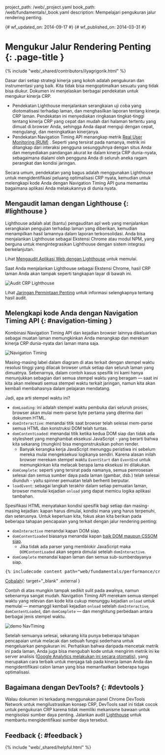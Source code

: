 project_path: /web/_project.yaml book_path: /web/fundamentals/_book.yaml description: Mempelajari pengukuran jalur rendering penting.

{# wf_updated_on: 2014-09-17 #} {# wf_published_on: 2014-03-31 #}

# Mengukur Jalur Rendering Penting {: .page-title }

{% include "web/_shared/contributors/ilyagrigorik.html" %}

Dasar dari setiap strategi kinerja yang kokoh adalah pengukuran dan instrumentasi yang baik. Kita tidak bisa mengoptimalkan sesuatu yang tidak bisa diukur. Dokumen ini menjelaskan berbagai pendekatan untuk mengukur kinerja CRP.

* Pendekatan Lighthouse menjalankan serangkaian uji coba yang diotomatisasi terhadap laman, dan menghasilkan laporan tentang kinerja CRP laman. Pendekatan ini menyediakan ringkasan tingkat-tinggi tentang kinerja CRP yang cepat dan mudah dari halaman tertentu yang dimuat di browser Anda, sehingga Anda dapat menguji dengan cepat, mengulangi, dan meningkatkan kinerjanya.
* Pendekatan Navigation Timing API menangkap metrik [Real User Monitoring (RUM)](https://en.wikipedia.org/wiki/Real_user_monitoring) . Seperti yang tersirat pada namanya, metrik ini ditangkap dari interaksi pengguna sesungguhnya dengan situs Anda dan menyediakan pandangan akurat ke dalam kinerja CRP dunia-nyata, sebagaimana dialami oleh pengguna Anda di seluruh aneka ragam perangkat dan kondisi jaringan.

Secara umum, pendekatan yang bagus adalah menggunakan Lighthouse untuk mengidentifikasi peluang optimalisasi CRP nyata, kemudian untuk melengkapi kode Anda dengan Navigation Timing API guna memantau bagaimana aplikasi Anda melakukannya di dunia nyata.

## Mengaudit laman dengan Lighthouse {: #lighthouse }

Lighthouse adalah alat (bantu) pengauditan apl web yang menjalankan serangkaian pengujian terhadap laman yang diberikan, kemudian menampilkan hasil lamannya dalam laporan terkonsolidasi. Anda bisa menjalankan Lighthouse sebagai Ekstensi Chrome atau modul NPM, yang berguna untuk mengintegrasikan Lighthouse dengan sistem integrasi berkelanjutan.

Lihat [Mengaudit Aplikasi Web dengan Lighthouse](/web/tools/lighthouse/) untuk memulai.

Saat Anda menjalankan Lighthouse sebagai Ekstensi Chrome, hasil CRP laman Anda akan tampak seperti tangkapan layar di bawah ini.

![Audit CRP Lighthouse](images/lighthouse-crp.png)

Lihat [Jaringan Permintaan Penting](/web/tools/lighthouse/audits/critical-request-chains) untuk informasi selengkapnya tentang hasil audit.

## Melengkapi kode Anda dengan Navigation Timing API {: #navigation-timing }

Kombinasi Navigation Timing API dan kejadian browser lainnya dikeluarkan sebagai muatan laman memungkinkan Anda menangkap dan merekam kinerja CRP dunia-nyata dari laman mana saja.

<img src="images/dom-navtiming.png"  alt="Navigation Timing" />

Masing-masing label dalam diagram di atas terkait dengan stempel waktu resolusi tinggi yang dilacak browser untuk setiap dan seluruh laman yang dimuatnya. Sebenarnya, dalam contoh kasus spesifik ini kami hanya menunjukkan sebagian dari semua stempel waktu yang beragam &mdash; saat ini kita akan melewati semua stempel waktu terkait jaringan, namun kita akan kembali membahasnya dalam pelajaran mendatang.

Jadi, apa arti stempel waktu ini?

* `domLoading`: ini adalah stempel waktu pembuka dari seluruh proses, browser akan mulai mem-parse byte pertama yang diterima dari dokumen HTML.
* `domInteractive`: menandai titik saat browser telah selesai mem-parse semua HTML dan konstruksi DOM telah tuntas.
* `domContentLoaded`: menandai titik ketika kedua DOM siap dan tidak ada stylesheet yang menghambat eksekusi JavaScript - yang berarti bahwa kita sekarang (mungkin) bisa mengonstruksikan pohon render. 
    * Banyak kerangka kerja JavaScript menunggu peristiwa ini sebelum mereka mulai mengeksekusi logikanya sendiri. Karena alasan inilah browser merekam stempel waktu `EventStart` dan `EventEnd` untuk memungkinkan kita melacak berapa lama eksekusi ini dilakukan.
* `domComplete`: seperti yang tersirat pada namanya, semua pemrosesan selesai dan semua sumber daya pada laman (gambar, dsb.) telah selesai diunduh - yaitu spinner pemuatan telah berhenti berputar.
* `loadEvent`: sebagai langkah terakhir dalam setiap pemuatan laman, browser memulai kejadian `onload` yang dapat memicu logika aplikasi tambahan.

Spesifikasi HTML menyatakan kondisi spesifik bagi setiap dan masing-masing kejadian: kapan harus dimulai, kondisi mana yang harus terpenuhi, dan seterusnya. Untuk keperluan kita, fokus akan kita berikan pada beberapa tahapan pencapaian yang terkait dengan jalur rendering penting:

* `domInteractive` menandai kapan DOM siap.
* `domContentLoaded` biasanya menandai kapan [baik DOM maupun CSSOM siap](http://calendar.perfplanet.com/2012/deciphering-the-critical-rendering-path/). 
    * Jika tidak ada parser yang memblokir JavaScript maka `DOMContentLoaded` akan segera dimulai setelah `domInteractive`.
* `domComplete` menandai kapan laman dan semua sub-sumberdayanya siap.

<div style="clear:both;"></div>

<pre class="prettyprint">
{% includecode content_path="web/fundamentals/performance/critical-rendering-path/_code/measure_crp.html" region_tag="full" adjust_indentation="auto" %}
</pre>

[Cobalah](https://googlesamples.github.io/web-fundamentals/fundamentals/performance/critical-rendering-path/measure_crp.html){: target="_blank" .external }

Contoh di atas mungkin tampak sedikit sulit pada awalnya, namun sebenarnya sangat mudah. Navigation Timing API merekam semua stempel waktu yang relevan dan kode kita cukup menunggu kejadian `onload` untuk memulai &mdash; memanggil kembali kejadian `onload` setelah `domInteractive`, `domContentLoaded`, dan `domComplete` &mdash; dan menghitung perbedaan antara berbagai jenis stempel waktu.

<img src="images/device-navtiming-small.png"  alt="demo NavTiming" />

Setelah semuanya selesai, sekarang kita punya beberapa tahapan pencapaian untuk melacak dan sebuah fungsi sederhana untuk mengeluarkan pengukuran ini. Perhatikan bahwa daripada mencetak metrik ini pada laman, Anda juga bisa mengubah kode untuk mengirim metrik ini ke server analisis ([Google Analytics melakukan ini secara otomatis](https://support.google.com/analytics/answer/1205784)), yang merupakan cara terbaik untuk menjaga tab pada kinerja laman Anda dan mengidentifikasi calon laman yang bisa memanfaatkan beberapa tugas optimalisasi.

## Bagaimana dengan DevTools? {: #devtools }

Walau dokumen ini terkadang menggunakan panel Chrome DevTools Network untuk mengilustrasikan konsep CRP, DevTools saat ini tidak cocok untuk pengukuran CRP karena tidak memiliki mekanisme bawaan untuk mengisolasi sumber daya penting. Jalankan audit [Lighthouse](#lighthouse) untuk membantu mengidentifikasi sumber daya tersebut.

## Feedback {: #feedback }

{% include "web/_shared/helpful.html" %}